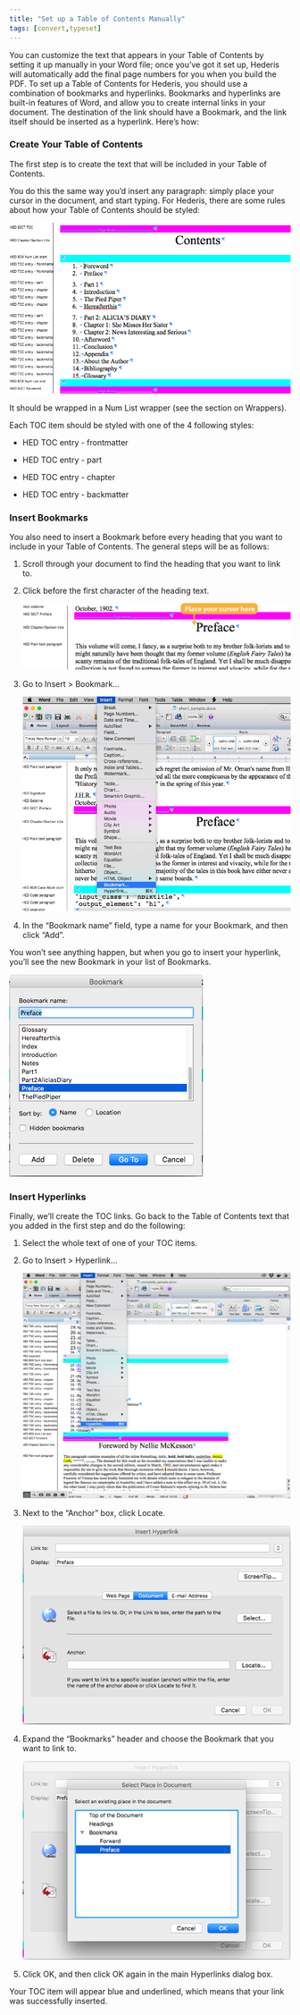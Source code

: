 ```yaml
---
title: "Set up a Table of Contents Manually"
tags: [convert,typeset]
---
```

 
<html><body><section data-type="chapter" class="hsecchapter" data-hederis-type="hsecchapter" id="setup-a-toc" data-pi-attrs="id: setup-a-toc; data-tags: convert,typeset;" role="doc-chapter" data-tags="convert,typeset" data-author-name=" " data-book-title=" " title="Set up a Table of Contents Manually"><p class="hblkp" data-hederis-type="hblkp" id="pb6zhKDFR">You can customize the text that appears in your Table of Contents by setting it up manually in your Word file; once you&#8217;ve got it set up, Hederis will automatically add the final page numbers for you when you build the PDF. To set up a Table of Contents for Hederis, you should use a combination of bookmarks and hyperlinks. Bookmarks and hyperlinks are built-in features of Word, and allow you to create internal links in your document. The destination of the link should have a Bookmark, and the link itself should be inserted as a hyperlink. Here&#8217;s how:</p><section class="hwprsubsection" data-hederis-type="hwprsubsection" id="peaDO8CSV" data-type="subsection" title="Create Your Table of Contents"><h1 data-hederis-type="hblktitle" class="hblktitle" id="pSmJhB1xZ">Create Your Table of Contents</h1><p class="hblkp" data-hederis-type="hblkp" id="pTQFJH8cA">The first step is to create the text that will be included in your Table of Contents.</p><p class="hblkp" data-hederis-type="hblkp" id="plz8cVYHE">You do this the same way you&#8217;d insert any paragraph: simply place your cursor in the document, and start typing. For Hederis, there are some rules about how your Table of Contents should be styled:</p><img data-hederis-type="hblkimg" class="hblkimg" id="pyrWWJ5Kx" src="/images/toc0_1.png" data-img-src="/images/toc0_1.png"/><p class="hblkp" data-hederis-type="hblkp" id="pvqEhfnwO">It should be wrapped in a Num List wrapper (see the section on Wrappers).</p><p class="hblkp" data-hederis-type="hblkp" id="p6vEjMTuG">Each TOC item should be styled with one of the 4 following styles:</p><ul class="hwprbulletlist" data-hederis-type="hwprbulletlist" id="prWUbtAqI"><li class="hblkuli" data-hederis-type="hblkuli" id="lieU87tL5I"><p class="hblkuli" data-hederis-type="hblklip" id="pVSSJLF6L">HED TOC entry - frontmatter</p></li><li class="hblkuli" data-hederis-type="hblkuli" id="lijoxgwMKE"><p class="hblkuli" data-hederis-type="hblklip" id="pWtUZe8ZY">HED TOC entry - part</p></li><li class="hblkuli" data-hederis-type="hblkuli" id="lipMiZXpm9"><p class="hblkuli" data-hederis-type="hblklip" id="pnkf8eYiB">HED TOC entry - chapter</p></li><li class="hblkuli" data-hederis-type="hblkuli" id="liJ86UW9V1"><p class="hblkuli" data-hederis-type="hblklip" id="p8NH3RIDY">HED TOC entry - backmatter</p></li></ul></section><section class="hwprsubsection" data-hederis-type="hwprsubsection" id="pQmlecd6v" data-type="subsection" title="Insert Bookmarks"><h1 data-hederis-type="hblktitle" class="hblktitle" id="pkLn5yCD9">Insert Bookmarks</h1><p class="hblkp" data-hederis-type="hblkp" id="p2ZUtXDTH">You also need to insert a Bookmark before every heading that you want to include in your Table of Contents. The general steps will be as follows:</p><ol class="hwprnumlist" data-hederis-type="hwprnumlist" id="pyHNL0YIY"><li class="hblkoli" data-hederis-type="hblkoli" id="liM7xmilcg"><p class="hblkoli" data-hederis-type="hblklip" id="p9WxHcQGx">Scroll through your document to find the heading that you want to link to.</p></li><li class="hblkoli" data-hederis-type="hblkoli" id="ligf5hBeKO"><p class="hblkoli" data-hederis-type="hblklip" id="pkSFitogw">Click before the first character of the heading text.</p><img data-hederis-type="hblkimg" class="hblkimg" id="pPUq6qgOS" src="/images/toc1_1.png" data-img-src="/images/toc1_1.png"/></li><li class="hblkoli" data-hederis-type="hblkoli" id="liUMjHdbWQ"><p class="hblkoli" data-hederis-type="hblklip" id="pKP5eVD72">Go to Insert &gt; Bookmark&#8230;</p><img data-hederis-type="hblkimg" class="hblkimg" id="pd7CSDPBJ" src="/images/toc1_2.png" data-img-src="/images/toc1_2.png"/></li><li class="hblkoli" data-hederis-type="hblkoli" id="liTlkxcX4f"><p class="hblkoli" data-hederis-type="hblklip" id="p1gc8fLNV">In the &#8220;Bookmark name&#8221; field, type a name for your Bookmark, and then click &#8220;Add&#8221;.</p></li></ol><p class="hblkp" data-hederis-type="hblkp" id="pqNbtSXvQ">You won&#8217;t see anything happen, but when you go to insert your hyperlink, you&#8217;ll see the new Bookmark in your list of Bookmarks.</p><img data-hederis-type="hblkimg" class="hblkimg" id="pbHdpAGSc" src="/images/toc1_3.png" data-img-src="/images/toc1_3.png"/></section><section class="hwprsubsection" data-hederis-type="hwprsubsection" id="ptHxQq826" data-type="subsection" title="Insert Hyperlinks"><h1 data-hederis-type="hblktitle" class="hblktitle" id="pQIFBxW9A">Insert Hyperlinks</h1><p class="hblkp" data-hederis-type="hblkp" id="pQQDk8hZj">Finally, we&#8217;ll create the TOC links. Go back to the Table of Contents text that you added in the first step and do the following:</p><ol class="hwprnumlist" data-hederis-type="hwprnumlist" id="pGmvmArWL"><li class="hblkoli" data-hederis-type="hblkoli" id="libaFUzNrr"><p class="hblkoli" data-hederis-type="hblklip" id="pi9NQFDMJ">Select the whole text of one of your TOC items.</p></li><li class="hblkoli" data-hederis-type="hblkoli" id="liTlwopzsr"><p class="hblkoli" data-hederis-type="hblklip" id="pCTDaELIw">Go to Insert &gt; Hyperlink&#8230;</p><img data-hederis-type="hblkimg" class="hblkimg" id="p9DLCDgO4" src="/images/hyperlink1.png" data-img-src="/images/hyperlink1.png"/></li><li class="hblkoli" data-hederis-type="hblkoli" id="linez67foL"><p class="hblkoli" data-hederis-type="hblklip" id="pTTZVYz6V">Next to the &#8220;Anchor&#8221; box, click Locate.</p><img data-hederis-type="hblkimg" class="hblkimg" id="pcrhqJVgA" src="/images/hyperlink2.png" data-img-src="/images/hyperlink2.png"/></li><li class="hblkoli" data-hederis-type="hblkoli" id="lim8F6DWRO"><p class="hblkoli" data-hederis-type="hblklip" id="peMZ2SXgO">Expand the &#8220;Bookmarks&#8221; header and choose the Bookmark that you want to link to.</p><img data-hederis-type="hblkimg" class="hblkimg" id="pSBAJDat6" src="/images/hyperlink4.png" data-img-src="/images/hyperlink4.png"/></li><li class="hblkoli" data-hederis-type="hblkoli" id="liCruyxIMl"><p class="hblkoli" data-hederis-type="hblklip" id="pVNUXcfbA">Click OK, and then click OK again in the main Hyperlinks dialog box.</p></li></ol><p class="hblkp" data-hederis-type="hblkp" id="pwzXrAOQW">Your TOC item will appear blue and underlined, which means that your link was successfully inserted.</p></section></section></body></html>
